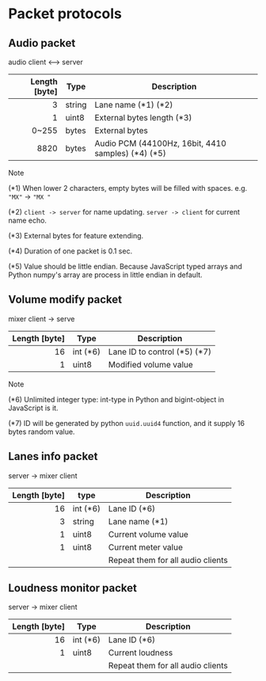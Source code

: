 # Packet protocols

## Audio packet

audio client <--> server

| Length [byte] | Type   | Description                                          |
| ------------: | ------ | ---------------------------------------------------- |
|             3 | string | Lane name (\*1) (\*2)                                |
|             1 | uint8  | External bytes length (\*3)                          |
|         0~255 | bytes  | External bytes                                       |
|          8820 | bytes  | Audio PCM (44100Hz, 16bit, 4410 samples) (\*4) (\*5) |

> [!NOTE]
>
> (\*1) When lower 2 characters, empty bytes will be filled with spaces. e.g. `"MX"` -> `"MX "`
>
> (\*2) `client -> server` for name updating. `server -> client` for current name echo.
>
> (\*3) External bytes for feature extending.
>
> (\*4) Duration of one packet is 0.1 sec.
>
> (\*5) Value should be little endian. Because JavaScript typed arrays and Python numpy's array are process in little endian in default.

## Volume modify packet

mixer client -> serve

| Length [byte] | Type      | Description                    |
| ------------: | --------- | ------------------------------ |
|            16 | int (\*6) | Lane ID to control (\*5) (\*7) |
|             1 | uint8     | Modified volume value          |

> [!NOTE]
>
> (\*6) Unlimited integer type: int-type in Python and bigint-object in JavaScript is it.
>
> (\*7) ID will be generated by python `uuid.uuid4` function, and it supply 16 bytes random value.

## Lanes info packet

server -> mixer client

| Length [byte] | type      | Description                       |
| ------------: | --------- | --------------------------------- |
|            16 | int (\*6) | Lane ID (\*6)                     |
|             3 | string    | Lane name (\*1)                   |
|             1 | uint8     | Current volume value              |
|             1 | uint8     | Current meter value               |
|               |           | Repeat them for all audio clients |

## Loudness monitor packet

server -> mixer client

| Length [byte] | Type      | Description                       |
| ------------: | --------- | --------------------------------- |
|            16 | int (\*6) | Lane ID (\*6)                     |
|             1 | uint8     | Current loudness                  |
|               |           | Repeat them for all audio clients |
